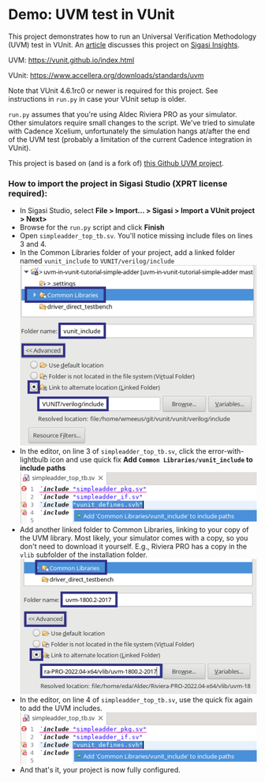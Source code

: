 # Demo: UVM test in VUnit

This project demonstrates how to run an Universal Verification
Methodology (UVM) test in VUnit. An
[article](https://insights.sigasi.com/tech/) discusses this project on
[Sigasi Insights](https://insights.sigasi.com/tech/).

UVM: https://vunit.github.io/index.html

VUnit: https://www.accellera.org/downloads/standards/uvm

Note that VUnit 4.6.1rc0 or newer is required for this project. See
instructions in `run.py` in case your VUnit setup is older.

`run.py` assumes that you're using Aldec Riviera PRO as your
simulator. Other simulators require small changes to the script. We've
tried to simulate with Cadence Xcelium, unfortunately the simulation
hangs at/after the end of the UVM test (probably a limitation of the
current Cadence integration in VUnit).

This project is based on (and is a fork of) [this Github UVM
project](https://github.com/naragece/uvm-testbench-tutorial-simple-adder).

### How to import the project in Sigasi Studio (XPRT license required):

* In Sigasi Studio, select **File > Import... > Sigasi > Import a VUnit project > Next>**
* Browse for the `run.py` script and click **Finish**
* Open `simpleadder_top_tb.sv`. You'll notice missing include files on lines 3 and 4.
* In the Common Libraries folder of your project, add a linked folder named `vunit_include` to `VUNIT/verilog/include`
![Add VUnit include folder to Common Libraries](img/uvmunit_linked1_plus.png)
* In the editor, on line 3 of `simpleadder_top_tb.sv`, click the error-with-lightbulb icon and use quick fix **Add `Common Libraries/vunit_include` to include paths**
![Quick fix for VUnit includes](img/uvmunit_qf1.png)
* Add another linked folder to Common Libraries, linking to your copy of the UVM library. Most likely, your simulator comes with a copy, so you don't need to download it yourself. E.g., Riviera PRO has a copy in the `vlib` subfolder of the installation folder.
![Add UVM library to Common Libraries](img/uvmunit_linked2_plus.png)
* In the editor, on line 4 of `simpleadder_top_tb.sv`, use the quick fix again to add the UVM includes.
![Quick fix for UVM includes](img/uvmunit_qf1.png)
* And that's it, your project is now fully configured.
